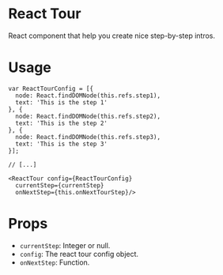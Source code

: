 # React Tour

React component that help you create nice step-by-step intros.

# Usage

    var ReactTourConfig = [{
      node: React.findDOMNode(this.refs.step1),
      text: 'This is the step 1'
    }, {
      node: React.findDOMNode(this.refs.step2),
      text: 'This is the step 2'
    }, {
      node: React.findDOMNode(this.refs.step3),
      text: 'This is the step 3'
    }];

    // [...]

    <ReactTour config={ReactTourConfig}
      currentStep={currentStep}
      onNextStep={this.onNextTourStep}/>

# Props
* `currentStep`: Integer or null.
* `config`: The react tour config object.
* `onNextStep`: Function.
